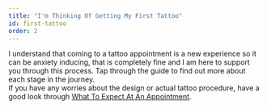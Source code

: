 ```yaml
---
title: "I'm Thinking Of Getting My First Tattoo"
id: first-tattoo
order: 2
---
```


I understand that coming to a tattoo appointment is a new experience so it can be anxiety inducing, that is completely fine and I am here to support you through this process. Tap through the guide to find out more about each stage in the journey.  
If you have any worries about the design or actual tattoo procedure, have a good look through <a href="javascript:void(0);" class="faq-link" data-target="during-appointment">What To Expect At An Appointment</a>.
